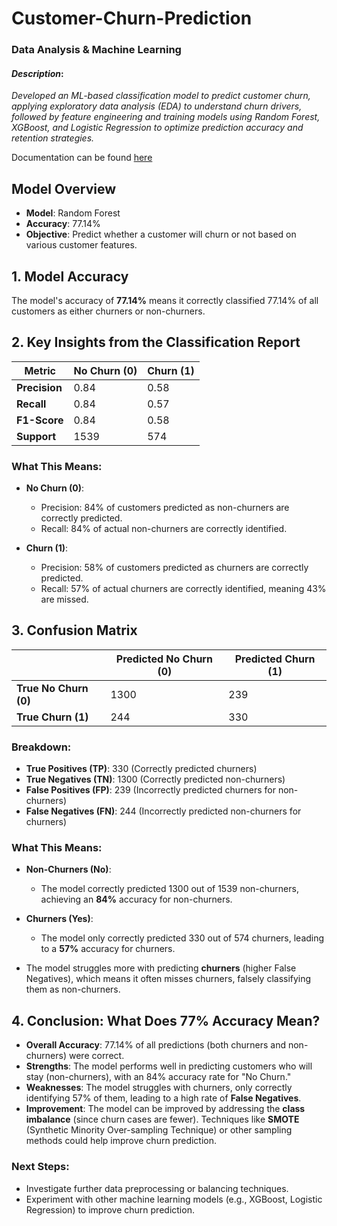 # Customer-Churn-Prediction
### Data Analysis & Machine Learning


#### *Description*:
*Developed an ML-based classification model to predict customer churn, applying exploratory data analysis (EDA) to understand churn drivers, followed by feature engineering and training models using Random Forest, XGBoost, and Logistic Regression to optimize prediction accuracy and retention strategies.*

Documentation can be found [here](https://github.com/aishincp/Customer-Churn-Prediction/blob/main/CustomerChurnPrediction.ipynb)

## Model Overview
- **Model**: Random Forest
- **Accuracy**: 77.14%
- **Objective**: Predict whether a customer will churn or not based on various customer features.

## 1. Model Accuracy
The model's accuracy of **77.14%** means it correctly classified 77.14% of all customers as either churners or non-churners.

## 2. Key Insights from the Classification Report

| Metric          | No Churn (0) | Churn (1)  |
|-----------------|--------------|------------|
| **Precision**   | 0.84         | 0.58       |
| **Recall**      | 0.84         | 0.57       |
| **F1-Score**    | 0.84         | 0.58       |
| **Support**     | 1539         | 574        |

### What This Means:
- **No Churn (0)**:
  - Precision: 84% of customers predicted as non-churners are correctly predicted.
  - Recall: 84% of actual non-churners are correctly identified.
  
- **Churn (1)**:
  - Precision: 58% of customers predicted as churners are correctly predicted.
  - Recall: 57% of actual churners are correctly identified, meaning 43% are missed.

## 3. Confusion Matrix

|               | Predicted No Churn (0) | Predicted Churn (1) |
|---------------|------------------------|---------------------|
| **True No Churn (0)** | 1300                   | 239                 |
| **True Churn (1)**    | 244                    | 330                 |

### Breakdown:
- **True Positives (TP)**: 330 (Correctly predicted churners)
- **True Negatives (TN)**: 1300 (Correctly predicted non-churners)
- **False Positives (FP)**: 239 (Incorrectly predicted churners for non-churners)
- **False Negatives (FN)**: 244 (Incorrectly predicted non-churners for churners)

### What This Means:
- **Non-Churners (No)**:
  - The model correctly predicted 1300 out of 1539 non-churners, achieving an **84%** accuracy for non-churners.
  
- **Churners (Yes)**:
  - The model only correctly predicted 330 out of 574 churners, leading to a **57%** accuracy for churners.
  
- The model struggles more with predicting **churners** (higher False Negatives), which means it often misses churners, falsely classifying them as non-churners.

## 4. Conclusion: What Does 77% Accuracy Mean?

- **Overall Accuracy**: 77.14% of all predictions (both churners and non-churners) were correct.
- **Strengths**: The model performs well in predicting customers who will stay (non-churners), with an 84% accuracy rate for "No Churn."
- **Weaknesses**: The model struggles with churners, only correctly identifying 57% of them, leading to a high rate of **False Negatives**.
- **Improvement**: The model can be improved by addressing the **class imbalance** (since churn cases are fewer). Techniques like **SMOTE** (Synthetic Minority Over-sampling Technique) or other sampling methods could help improve churn prediction.

### Next Steps:
- Investigate further data preprocessing or balancing techniques.
- Experiment with other machine learning models (e.g., XGBoost, Logistic Regression) to improve churn prediction.
